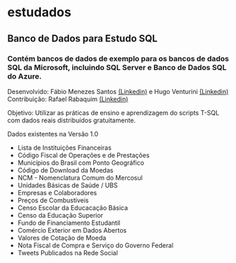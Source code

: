 # estudados  
## Banco de Dados para Estudo SQL 
### Contém bancos de dados de exemplo para os bancos de dados SQL da Microsoft, incluindo SQL Server e Banco de Dados SQL do Azure.

Desenvolvido: Fábio Menezes Santos [(Linkedin)](https://www.linkedin.com/in/fabioms) e Hugo Venturini [(Linkedin)](https://www.linkedin.com/in/hugoventurini-excel-and-powerbi)  
Contribuição: Rafael Rabaquim [(Linkedin)](https://www.linkedin.com/in/rafael-rabaquim)

Objetivo: Utilizar as práticas de ensino e aprendizagem do scripts T-SQL com dados reais distribuídos gratuitamente. 

Dados existentes na Versão 1.0
- Lista de Instituições Financeiras
- Código Fiscal de Operações e de Prestações
- Municípios do Brasil com Ponto Geográfico
- Código de Download da Moedas
- NCM - Nomenclatura Comum do Mercosul
- Unidades Básicas de Saúde / UBS
- Empresas e Colaboradores
- Preços de Combustíveis
- Censo Escolar da Educacação Básica
- Censo da Educação Superior
- Fundo de Financiamento Estudantil
- Comércio Exterior em Dados Abertos
- Valores de Cotação de Moeda
- Nota Fiscal de Compra e Serviço do Governo Federal
- Tweets Publicados na Rede Social
